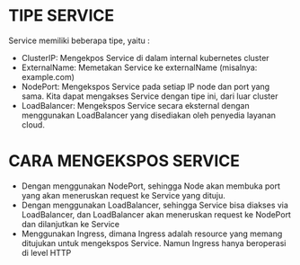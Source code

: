 # TIPE SERVICE
Service memiliki beberapa tipe, yaitu :
- ClusterIP: Mengekpos Service di dalam internal kubernetes cluster
- ExternalName: Memetakan Service ke externalName (misalnya: example.com)
- NodePort: Mengekspos Service pada setiap IP node dan port yang sama. Kita dapat    mengakses Service dengan tipe ini, dari luar cluster 
- LoadBalancer: Mengekspos Service secara eksternal dengan menggunakan LoadBalancer yang disediakan oleh penyedia layanan cloud.

# CARA MENGEKSPOS SERVICE
* Dengan menggunakan NodePort, sehingga Node akan membuka port yang akan meneruskan request ke Service yang dituju.
* Dengan menggunakan LoadBalancer, sehingga Service bisa diakses via LoadBalancer, dan LoadBalancer akan meneruskan request ke NodePort dan dilanjutkan ke Service
* Menggunakan Ingress, dimana Ingress adalah resource yang memang ditujukan untuk mengekspos Service. Namun Ingress hanya beroperasi di level HTTP
